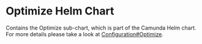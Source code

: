 # Optimize Helm Chart

Contains the Optimize sub-chart, which is part of the Camunda Helm chart.
For more details please take a look at [Configuration#Optimize](../../README.md#optimize).
